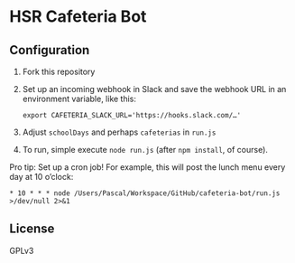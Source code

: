 # HSR Cafeteria Bot

## Configuration

1. Fork this repository
2. Set up an incoming webhook in Slack and save the webhook URL in an environment variable, like this:
    
    ```
    export CAFETERIA_SLACK_URL='https://hooks.slack.com/…'
    ```
  
3. Adjust `schoolDays` and perhaps `cafeterias` in `run.js`
4. To run, simple execute `node run.js` (after `npm install`, of course).

Pro tip: Set up a cron job! For example, this will post the lunch menu every day at 10 o’clock:

`* 10 * * * node /Users/Pascal/Workspace/GitHub/cafeteria-bot/run.js >/dev/null 2>&1`

## License

GPLv3